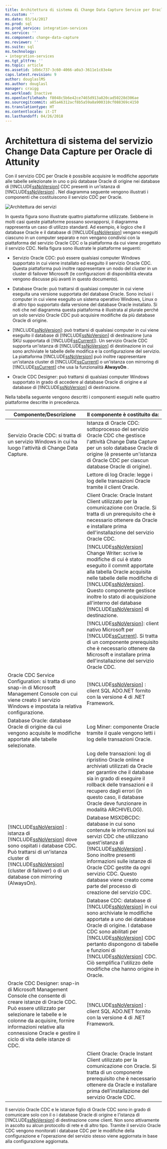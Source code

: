 ```yaml
---
title: Architettura di sistema di Change Data Capture Service per Oracle di Attunity | Microsoft Docs
ms.custom: ''
ms.date: 03/14/2017
ms.prod: sql
ms.prod_service: integration-services
ms.service: ''
ms.component: change-data-capture
ms.reviewer: ''
ms.suite: sql
ms.technology:
- integration-services
ms.tgt_pltfrm: ''
ms.topic: article
ms.assetid: 1db6c737-3c60-4066-a0a3-3611e1c83e4e
caps.latest.revision: 9
author: douglaslMS
ms.author: douglasl
manager: craigg
ms.workload: Inactive
ms.openlocfilehash: f8048c5b6e42ce7465d913a820cad50228d306ae
ms.sourcegitcommit: a85a46312acf8b5a59a8a900310cf088369c4150
ms.translationtype: HT
ms.contentlocale: it-IT
ms.lasthandoff: 04/26/2018
---
```

# <a name="change-data-capture-service-for-oracle-by-attunity-system-architecture"></a>Architettura di sistema del servizio Change Data Capture per Oracle di Attunity
  Con il servizio CDC per Oracle è possibile acquisire le modifiche apportate alle tabelle selezionate in uno o più database Oracle di origine nei database di [!INCLUDE[ssNoVersion](../../includes/ssnoversion-md.md)] CDC presenti in un'istanza di [!INCLUDE[ssNoVersion](../../includes/ssnoversion-md.md)] . Nel diagramma seguente vengono illustrati i componenti che costituiscono il servizio CDC per Oracle.  
  
 ![Architettura dei servizi](../../integration-services/change-data-capture/media/service-architecture.gif "Architettura dei servizi")  
  
 In questa figura sono illustrate quattro piattaforme utilizzate. Sebbene in molti casi queste piattaforme possano sovrapporsi, il diagramma rappresenta un caso di utilizzo standard. Ad esempio, è logico che il database Oracle e il database di [!INCLUDE[ssNoVersion](../../includes/ssnoversion-md.md)] vengano eseguiti ciascuno in un computer separato e non vengano condivisi con la piattaforma del servizio Oracle CDC o la piattaforma da cui viene progettato il servizio CDC. Nella figura sono illustrate le piattaforme seguenti:  
  
-   Servizio Oracle CDC: può essere qualsiasi computer Windows supportato in cui viene installato ed eseguito il servizio Oracle CDC. Questa piattaforma può inoltre rappresentare un nodo del cluster in un cluster di failover Microsoft (le configurazioni di disponibilità elevata vengono discusse più avanti in questo documento).  
  
-   Database Oracle: può trattarsi di qualsiasi computer in cui viene eseguita una versione supportata del database Oracle. Sono inclusi i computer in cui viene eseguito un sistema operativo Windows, Linux o di altro tipo supportato dalla versione del database Oracle installato. Si noti che nel diagramma questa piattaforma è illustrata al plurale perché un solo servizio Oracle CDC può acquisire modifiche da più database Oracle di origine.  
  
-   [!INCLUDE[ssNoVersion](../../includes/ssnoversion-md.md)]: può trattarsi di qualsiasi computer in cui viene eseguito il database di [!INCLUDE[ssNoVersion](../../includes/ssnoversion-md.md)] di destinazione (una SKU supportata di [!INCLUDE[ssCurrent](../../includes/sscurrent-md.md)]). Un servizio Oracle CDC supporta un'istanza di [!INCLUDE[ssNoVersion](../../includes/ssnoversion-md.md)] di destinazione in cui sono archiviate le tabelle delle modifica e la configurazione del servizio. La piattaforma [!INCLUDE[ssNoVersion](../../includes/ssnoversion-md.md)] può inoltre rappresentare un'istanza cluster di [!INCLUDE[ssCurrent](../../includes/sscurrent-md.md)] o un'istanza con mirroring di [!INCLUDE[ssCurrent](../../includes/sscurrent-md.md)] che usa la funzionalità **AlwaysOn** .  
  
-   Oracle CDC Designer: può trattarsi di qualsiasi computer Windows supportato in grado di accedere al database Oracle di origine e al database di [!INCLUDE[ssNoVersion](../../includes/ssnoversion-md.md)] di destinazione.  
  
 Nella tabella seguente vengono descritti i componenti eseguiti nelle quattro piattaforme descritte in precedenza.  
  
|Componente/Descrizione|Il componente è costituito da:|  
|----------------------------|----------------------------|  
|Servizio Oracle CDC: si tratta di un servizio Windows in cui ha luogo l'attività di Change Data Capture.|Istanza di Oracle CDC: sottoprocesso del servizio Oracle CDC che gestisce l'attività Change Data Capture per un solo database Oracle di origine (è presente un'istanza di Oracle CDC per ciascun database Oracle di origine).|  
||Lettore di log Oracle: legge i log delle transazioni Oracle tramite il client Oracle.|  
||Client Oracle: Oracle Instant Client utilizzato per la comunicazione con Oracle. Si tratta di un prerequisito che è necessario ottenere da Oracle e installare prima dell'installazione del servizio Oracle CDC.|  
||[!INCLUDE[ssNoVersion](../../includes/ssnoversion-md.md)] Change Writer: scrive le modifiche di cui è stato eseguito il commit apportate alla tabella Oracle acquisita nelle tabelle delle modifiche di [!INCLUDE[ssNoVersion](../../includes/ssnoversion-md.md)]. Questo componente gestisce inoltre lo stato di acquisizione all'interno del database [!INCLUDE[ssNoVersion](../../includes/ssnoversion-md.md)] di destinazione.|  
||[!INCLUDE[ssNoVersion](../../includes/ssnoversion-md.md)]: client nativo Microsoft per [!INCLUDE[ssCurrent](../../includes/sscurrent-md.md)]. Si tratta di un componente prerequisito che è necessario ottenere da Microsoft e installare prima dell'installazione del servizio Oracle CDC.|  
|Oracle CDC Service Configuration: si tratta di uno snap-in di Microsoft Management Console con cui viene creato il servizio Windows e impostata la relativa configurazione.|[!INCLUDE[ssNoVersion](../../includes/ssnoversion-md.md)] : client SQL ADO.NET fornito con la versione 4 di .NET Framework.|  
|Database Oracle: database Oracle di origine da cui vengono acquisite le modifiche apportate alle tabelle selezionate.|Log Miner: componente Oracle tramite il quale vengono letti i log delle transazioni Oracle.|  
||Log delle transazioni: log di ripristino Oracle online e archiviati utilizzati da Oracle per garantire che il database sia in grado di eseguire il rollback delle transazioni e il recupero dagli errori (in questo caso, il database Oracle deve funzionare in modalità ARCHIVELOG).|  
|[!INCLUDE[ssNoVersion](../../includes/ssnoversion-md.md)] : istanza di [!INCLUDE[ssNoVersion](../../includes/ssnoversion-md.md)] dove sono ospitati i database CDC. Può trattarsi di un'istanza cluster di [!INCLUDE[ssNoVersion](../../includes/ssnoversion-md.md)] (cluster di failover) o di un database con mirroring (AlwaysOn).|Database MSXDBCDC: database in cui sono contenute le informazioni sui servizi CDC che utilizzano quest'istanza di [!INCLUDE[ssNoVersion](../../includes/ssnoversion-md.md)] . Sono inoltre presenti informazioni sulle istanze di Oracle CDC gestite da ogni servizio CDC. Questo database viene creato come parte del processo di creazione del servizio CDC.|  
||Database CDC: database di [!INCLUDE[ssNoVersion](../../includes/ssnoversion-md.md)] in cui sono archiviate le modifiche apportate a uno dei database Oracle di origine. I database CDC sono abilitati per [!INCLUDE[ssNoVersion](../../includes/ssnoversion-md.md)] CDC pertanto dispongono di tabelle e funzioni di [!INCLUDE[ssNoVersion](../../includes/ssnoversion-md.md)] CDC. Ciò semplifica l'utilizzo delle modifiche che hanno origine in Oracle.|  
|Oracle CDC Designer: snap-in di Microsoft Management Console che consente di creare istanze di Oracle CDC. Può essere utilizzato per selezionare le tabelle e le colonne da acquisire, fornire informazioni relative alla connessione Oracle e gestire il ciclo di vita delle istanze di CDC.|[!INCLUDE[ssNoVersion](../../includes/ssnoversion-md.md)] : client SQL ADO.NET fornito con la versione 4 di .NET Framework.|  
||Client Oracle: Oracle Instant Client utilizzato per la comunicazione con Oracle. Si tratta di un componente prerequisito che è necessario ottenere da Oracle e installare prima dell'installazione del servizio Oracle CDC.|  
  
 Il servizio Oracle CDC e le istanze figlio di Oracle CDC sono in grado di comunicare solo con il o i database Oracle di origine e l'istanza di [!INCLUDE[ssNoVersion](../../includes/ssnoversion-md.md)] di destinazione come client. Non sono attivamente in ascolto su alcun protocollo di rete e di altro tipo. Tramite il servizio Oracle CDC vengono monitorati i database CDC per le modifiche della configurazione e l'operazione del servizio stesso viene aggiornata in base alla configurazione aggiornata.  
  
  
